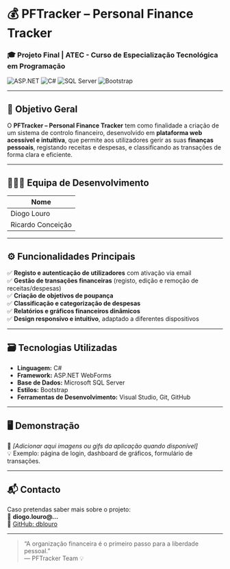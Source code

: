 ﻿# 💰 PFTracker – Personal Finance Tracker

### 🎓 Projeto Final | ATEC - Curso de Especialização Tecnológica em Programação

![ASP.NET](https://img.shields.io/badge/ASP.NET-512BD4?style=for-the-badge&logo=dotnet&logoColor=white)
![C#](https://img.shields.io/badge/C%23-239120?style=for-the-badge&logo=c-sharp&logoColor=white)
![SQL Server](https://img.shields.io/badge/SQL_Server-CC2927?style=for-the-badge&logo=microsoft-sql-server&logoColor=white)
![Bootstrap](https://img.shields.io/badge/Bootstrap-7952B3?style=for-the-badge&logo=bootstrap&logoColor=white)

---

## 🧭 Objetivo Geral

O **PFTracker – Personal Finance Tracker** tem como finalidade a criação de um sistema de controlo financeiro, desenvolvido em **plataforma web acessível e intuitiva**, que permite aos utilizadores gerir as suas **finanças pessoais**, registando receitas e despesas, e classificando as transações de forma clara e eficiente.

---

## 🧑‍🤝‍🧑 Equipa de Desenvolvimento

| Nome |
|------|
| Diogo Louro
| Ricardo Conceição

---

## ⚙️ Funcionalidades Principais

✅ **Registo e autenticação de utilizadores** com ativação via email  
✅ **Gestão de transações financeiras** (registo, edição e remoção de receitas/despesas)  
✅ **Criação de objetivos de poupança**  
✅ **Classificação e categorização de despesas**  
✅ **Relatórios e gráficos financeiros dinâmicos**  
✅ **Design responsivo e intuitivo**, adaptado a diferentes dispositivos  

---

## 🗃️ Tecnologias Utilizadas

- **Linguagem:** C#  
- **Framework:** ASP.NET WebForms  
- **Base de Dados:** Microsoft SQL Server  
- **Estilos:** Bootstrap  
- **Ferramentas de Desenvolvimento:** Visual Studio, Git, GitHub  

---

## 🖥️ Demonstração

📸 *[Adicionar aqui imagens ou gifs da aplicação quando disponível]*  
💡 Exemplo: página de login, dashboard de gráficos, formulário de transações.

---

## 📬 Contacto

Caso pretendas saber mais sobre o projeto:  
📧 **diogo.louro@...**  
🔗 [GitHub: dblouro](https://github.com/dblouro)

---

> “A organização financeira é o primeiro passo para a liberdade pessoal.”  
> — PFTracker Team 💡
